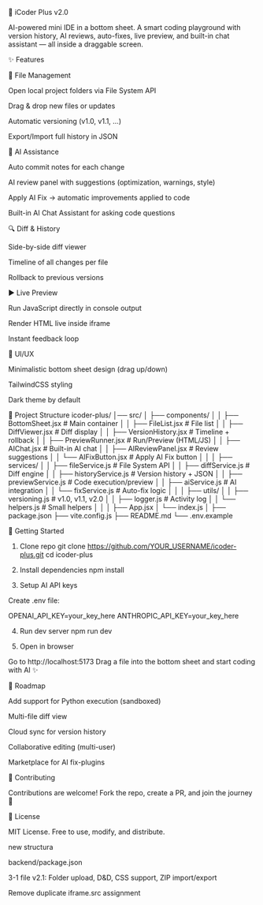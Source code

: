 🌌 iCoder Plus v2.0

AI-powered mini IDE in a bottom sheet.
A smart coding playground with version history, AI reviews, auto-fixes, live preview, and built-in chat assistant — all inside a draggable screen.

✨ Features

📂 File Management

Open local project folders via File System API

Drag & drop new files or updates

Automatic versioning (v1.0, v1.1, …)

Export/Import full history in JSON

🧠 AI Assistance

Auto commit notes for each change

AI review panel with suggestions (optimization, warnings, style)

Apply AI Fix → automatic improvements applied to code

Built-in AI Chat Assistant for asking code questions

🔍 Diff & History

Side-by-side diff viewer

Timeline of all changes per file

Rollback to previous versions

▶ Live Preview

Run JavaScript directly in console output

Render HTML live inside iframe

Instant feedback loop

🎨 UI/UX

Minimalistic bottom sheet design (drag up/down)

TailwindCSS styling

Dark theme by default

📂 Project Structure
icoder-plus/
│── src/
│   ├── components/
│   │   ├── BottomSheet.jsx        # Main container
│   │   ├── FileList.jsx           # File list
│   │   ├── DiffViewer.jsx         # Diff display
│   │   ├── VersionHistory.jsx     # Timeline + rollback
│   │   ├── PreviewRunner.jsx      # Run/Preview (HTML/JS)
│   │   ├── AIChat.jsx             # Built-in AI chat
│   │   ├── AIReviewPanel.jsx      # Review suggestions
│   │   └── AIFixButton.jsx        # Apply AI Fix button
│   │
│   ├── services/
│   │   ├── fileService.js         # File System API
│   │   ├── diffService.js         # Diff engine
│   │   ├── historyService.js      # Version history + JSON
│   │   ├── previewService.js      # Code execution/preview
│   │   ├── aiService.js           # AI integration
│   │   └── fixService.js          # Auto-fix logic
│   │
│   ├── utils/
│   │   ├── versioning.js          # v1.0, v1.1, v2.0
│   │   ├── logger.js              # Activity log
│   │   └── helpers.js             # Small helpers
│   │
│   ├── App.jsx
│   └── index.js
│
├── package.json
├── vite.config.js
├── README.md
└── .env.example

🚀 Getting Started
1. Clone repo
git clone https://github.com/YOUR_USERNAME/icoder-plus.git
cd icoder-plus

2. Install dependencies
npm install

3. Setup AI API keys

Create .env file:

OPENAI_API_KEY=your_key_here
ANTHROPIC_API_KEY=your_key_here

4. Run dev server
npm run dev

5. Open in browser

Go to http://localhost:5173
Drag a file into the bottom sheet and start coding with AI ✨

🧩 Roadmap

 Add support for Python execution (sandboxed)

 Multi-file diff view

 Cloud sync for version history

 Collaborative editing (multi-user)

 Marketplace for AI fix-plugins

🤝 Contributing

Contributions are welcome! Fork the repo, create a PR, and join the journey 🚀

📜 License

MIT License. Free to use, modify, and distribute.

new structura

backend/package.json

3-1 file v2.1: Folder upload, D&D, CSS support, ZIP import/export

Remove duplicate iframe.src assignment